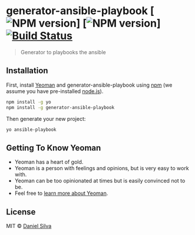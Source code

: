 # generator-ansible-playbook [![NPM version](https://img.shields.io/badge/nem-8-green.svg)] [![NPM version](https://img.shields.io/badge/nem-7-green.svg)] [![Build Status](https://travis-ci.org/Silva01/generator-ansible-playbook.svg?branch=master)](https://travis-ci.org/Silva01/generator-ansible-playbook)
> Generator to playbooks the ansible

## Installation

First, install [Yeoman](http://yeoman.io) and generator-ansible-playbook using [npm](https://www.npmjs.com/) (we assume you have pre-installed [node.js](https://nodejs.org/)).

```bash
npm install -g yo
npm install -g generator-ansible-playbook
```

Then generate your new project:

```bash
yo ansible-playbook
```

## Getting To Know Yeoman

 * Yeoman has a heart of gold.
 * Yeoman is a person with feelings and opinions, but is very easy to work with.
 * Yeoman can be too opinionated at times but is easily convinced not to be.
 * Feel free to [learn more about Yeoman](http://yeoman.io/).

## License

MIT © [Daniel Silva](www.danielsilva.net.br)


[npm-image]: https://badge.fury.io/js/generator-ansible-playbook.svg
[npm-url]: https://npmjs.org/package/generator-ansible-playbook
[travis-image]: https://travis-ci.org/Silva01/generator-ansible-playbook.svg?branch=master
[travis-url]: https://travis-ci.org/Silva01/generator-ansible-playbook
[daviddm-image]: https://david-dm.org/Silva01/generator-ansible-playbook.svg?theme=shields.io
[daviddm-url]: https://david-dm.org/Silva01/generator-ansible-playbook
